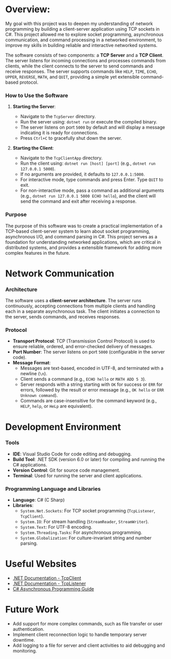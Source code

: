# Overview:

My goal with this project was to deepen my understanding of network programming by building a client-server application using TCP sockets in C#. This project allowed me to explore socket programming, asynchronous communication, and command processing in a networked environment, to improve my skills in building reliable and interactive networked systems.

The software consists of two components: a **TCP Server** and a **TCP Client**. The server listens for incoming connections and processes commands from clients, while the client connects to the server to send commands and receive responses. The server supports commands like `HELP`, `TIME`, `ECHO`, `UPPER`, `REVERSE`, `MATH`, and `QUIT`, providing a simple yet extensible command-based protocol.

### How to Use the Software
1. **Starting the Server**:
   - Navigate to the `TcpServer` directory.
   - Run the server using: `dotnet run` or execute the compiled binary.
   - The server listens on port `5000` by default and will display a message indicating it is ready for connections.
   - Press `Ctrl+C` to gracefully shut down the server.

2. **Starting the Client**:
   - Navigate to the `TcpClientApp` directory.
   - Run the client using: `dotnet run [host] [port]` (e.g., `dotnet run 127.0.0.1 5000`).
   - If no arguments are provided, it defaults to `127.0.0.1:5000`.
   - For interactive mode, type commands and press Enter. Type `QUIT` to exit.
   - For non-interactive mode, pass a command as additional arguments (e.g., `dotnet run 127.0.0.1 5000 ECHO hello`), and the client will send the command and exit after receiving a response.

### Purpose
The purpose of this software was to create a practical implementation of a TCP-based client-server system to learn about socket programming, asynchronous I/O, and command parsing in C#. This project serves as a foundation for understanding networked applications, which are critical in distributed systems, and provides a extensible framework for adding more complex features in the future.

# Network Communication

### Architecture
The software uses a **client-server architecture**. The server runs continuously, accepting connections from multiple clients and handling each in a separate asynchronous task. The client initiates a connection to the server, sends commands, and receives responses.

### Protocol
- **Transport Protocol**: TCP (Transmission Control Protocol) is used to ensure reliable, ordered, and error-checked delivery of messages.
- **Port Number**: The server listens on port `5000` (configurable in the server code).
- **Message Format**:
  - Messages are text-based, encoded in UTF-8, and terminated with a newline (`\n`).
  - Client sends a command (e.g., `ECHO hello` or `MATH ADD 5 3`).
  - Server responds with a string starting with `OK` for success or `ERR` for errors, followed by the result or error message (e.g., `OK hello` or `ERR Unknown command`).
  - Commands are case-insensitive for the command keyword (e.g., `HELP`, `help`, or `HeLp` are equivalent).

# Development Environment

### Tools
- **IDE**: Visual Studio Code for code editing and debugging.
- **Build Tool**: .NET SDK (version 6.0 or later) for compiling and running the C# applications.
- **Version Control**: Git for source code management.
- **Terminal**: Used for running the server and client applications.

### Programming Language and Libraries
- **Language**: C# (C Sharp)
- **Libraries**:
  - `System.Net.Sockets`: For TCP socket programming (`TcpListener`, `TcpClient`).
  - `System.IO`: For stream handling (`StreamReader`, `StreamWriter`).
  - `System.Text`: For UTF-8 encoding.
  - `System.Threading.Tasks`: For asynchronous programming.
  - `System.Globalization`: For culture-invariant string and number parsing.

# Useful Websites

* [.NET Documentation - TcpClient](https://docs.microsoft.com/en-us/dotnet/api/system.net.sockets.tcpclient)
* [.NET Documentation - TcpListener](https://docs.microsoft.com/en-us/dotnet/api/system.net.sockets.tcplistener)
* [C# Asynchronous Programming Guide](https://docs.microsoft.com/en-us/dotnet/csharp/async)

# Future Work

* Add support for more complex commands, such as file transfer or user authentication.
* Implement client reconnection logic to handle temporary server downtime.
* Add logging to a file for server and client activities to aid debugging and monitoring.
